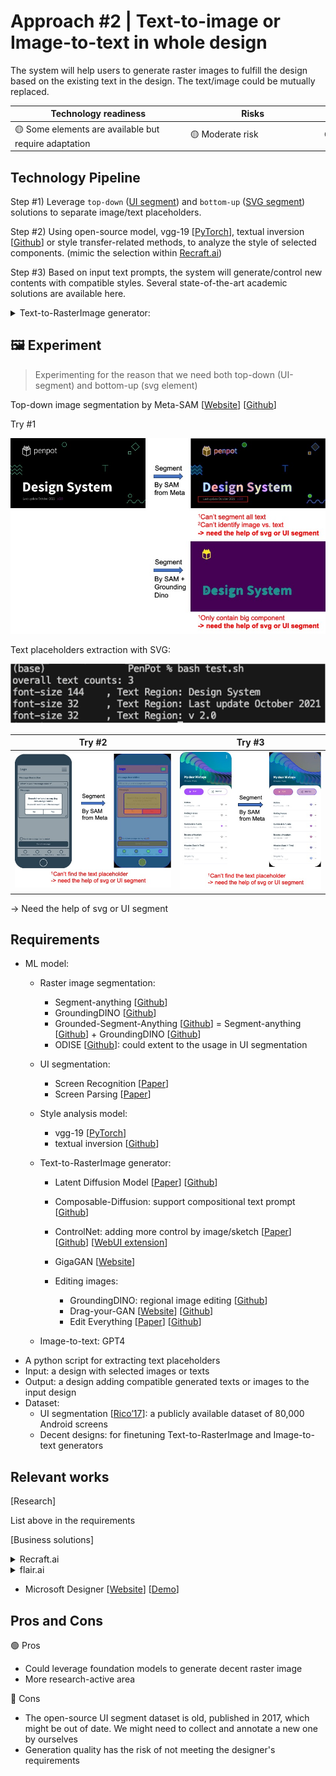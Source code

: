 # Approach #2 | Text-to-image or Image-to-text in whole design
    
The system will help users to generate raster images to fulfill the design based on the existing text in the design. The text/image could be mutually replaced.

| Technology readiness | Risks | Complexity |
| ----- | ----- | ---------- |
| <div style="width: 200pt"> 🟡 Some elements are available but require adaptation | <div style="width: 150pt"> 🟡 Moderate risk | <div style="width: 130pt"> 🟠 Moderately complex |


## Technology Pipeline

Step #1) Leverage `top-down` ([UI segment](https://dl.acm.org/doi/pdf/10.1145/3411764.3445186)) and `bottom-up` ([SVG segment](https://github.com/penpot/Penpot-C3_Design-System-Advisor/blob/main/Approach%231-Identifying_unused_components/sample.py)) solutions to separate image/text placeholders.

Step #2) Using open-source model, vgg-19 [[PyTorch](https://pytorch.org/hub/pytorch_vision_vgg/)], textual inversion [[Github](https://github.com/rinongal/textual_inversion)] or style transfer-related methods, to analyze the style of selected components. (mimic the selection within [Recraft.ai](http://recraft.ai/))
    
Step #3) Based on input text prompts, the system will generate/control new contents with compatible styles. Several state-of-the-art academic solutions are available here.

<details>
<summary>Text-to-RasterImage generator:</summary>

- Latent Diffusion Model [[Paper](references/research_papers/LDM.pdf)] [[Github](https://github.com/CompVis/latent-diffusion)]

- Composable-Diffusion: support compositional text prompt [[Github](https://github.com/energy-based-model/Compositional-Visual-Generation-with-Composable-Diffusion-Models-PyTorch)]

- ControlNet: adding more control by image/sketch [[Paper](references/research_papers/controlNet.pdf)] [[Github](https://github.com/lllyasviel/ControlNet)] [[WebUI extension](https://github.com/Mikubill/sd-webui-controlnet)]

- GigaGAN [[Website](https://mingukkang.github.io/GigaGAN/)]

- Editing images:
    - GroundingDINO: regional image editing [[Github](https://github.com/IDEA-Research/GroundingDINO/blob/main/demo/image_editing_with_groundingdino_gligen.ipynb)]
    - Drag-your-GAN [[Website](https://vcai.mpi-inf.mpg.de/projects/DragGAN/)] [[Github](https://github.com/XingangPan/DragGAN)]
    - Edit Everything [[Paper](references/research_papers/EditEverything.pdf)] [[Github](https://github.com/DefengXie/Edit_Everything)]

</details>

## 🖼️ Experiment
> Experimenting for the reason that we need both top-down (UI-segment) and bottom-up (svg element)

Top-down image segmentation by Meta-SAM [[Website](https://segment-anything.com/demo#)] [[Github](https://github.com/facebookresearch/segment-anything)]

Try #1
    
![Demo_for_segment1_groundingDino.png](reports/figures/Demo_for_segment1_groundingDino.jpg)

Text placeholders extraction with SVG:

![截圖 2023-06-18 下午9.00.17.png](reports/figures/TextSegment_for_segment1.png)

| Try #2 | Try #3 |
| --- | --- |
| ![Demo_for_segment2.png](reports/figures/Demo_for_segment2.jpg) | ![Demo_for_segment3.png](reports/figures/Demo_for_segment3.jpg) |

→ Need the help of svg or UI segment

## Requirements
    
- ML model:
    - Raster image segmentation:
        - Segment-anything [[Github](https://github.com/facebookresearch/segment-anything)]
        - GroundingDINO [[Github](https://github.com/IDEA-Research/GroundingDINO)]
        - Grounded-Segment-Anything [[Github](https://github.com/IDEA-Research/Grounded-Segment-Anything)] = Segment-anything [[Github](https://github.com/facebookresearch/segment-anything)] + GroundingDINO [[Github](https://github.com/IDEA-Research/GroundingDINO)]
        - ODISE [[Github](https://github.com/NVlabs/ODISE)]: could extent to the usage in UI segmentation
    - UI segmentation:
        - Screen Recognition [[Paper](references/research_papers/ScreenRecognition.pdf)]
        - Screen Parsing [[Paper](references/research_papers/ScreenParsing.pdf)]
    
    - Style analysis model: 
        - vgg-19 [[PyTorch](https://pytorch.org/hub/pytorch_vision_vgg/)]
        - textual inversion [[Github](https://github.com/rinongal/textual_inversion)]

    - Text-to-RasterImage generator:

        - Latent Diffusion Model [[Paper](references/research_papers/LDM.pdf)] [[Github](https://github.com/CompVis/latent-diffusion)]

        - Composable-Diffusion: support compositional text prompt [[Github](https://github.com/energy-based-model/Compositional-Visual-Generation-with-Composable-Diffusion-Models-PyTorch)]

        - ControlNet: adding more control by image/sketch [[Paper](references/research_papers/controlNet.pdf)] [[Github](https://github.com/lllyasviel/ControlNet)] [[WebUI extension](https://github.com/Mikubill/sd-webui-controlnet)]

        - GigaGAN [[Website](https://mingukkang.github.io/GigaGAN/)]

        - Editing images:
            - GroundingDINO: regional image editing [[Github](https://github.com/IDEA-Research/GroundingDINO/blob/main/demo/image_editing_with_groundingdino_gligen.ipynb)]
            - Drag-your-GAN [[Website](https://vcai.mpi-inf.mpg.de/projects/DragGAN/)] [[Github](https://github.com/XingangPan/DragGAN)]
            - Edit Everything [[Paper](references/research_papers/EditEverything.pdf)] [[Github](https://github.com/DefengXie/Edit_Everything)]
    
    - Image-to-text: GPT4
- A python script for extracting text placeholders
- Input: a design with selected images or texts
- Output: a design adding compatible generated texts or images to the input design
- Dataset:
    - UI segmentation [[Rico’17](https://www.kaggle.com/datasets/onurgunes1993/rico-dataset)]: a publicly available dataset of 80,000 Android screens
    - Decent designs: for finetuning Text-to-RasterImage and Image-to-text generators

## Relevant works

[Research] 

List above in the requirements

[Business solutions]
<details>
<summary>Recraft.ai</summary>

- References: [[Website](https://www.recraft.ai/)] [[Product Hunt](https://www.producthunt.com/posts/recraft-ai?utm_source=badge-featured&utm_medium=badge&utm_souce=badge-recraft-ai)][[Demo](https://youtu.be/91_i0YcsP0o)]
- Support: (a) text prompt to svg, (b) image modification with prompt, (c) fix issues for user selected region, (d) can specify target styles
- Output format: png, jpg (512x512 & 1024x1024), SVG, Lottie
- **Try some results**: some are awesome; some are not impressive, even in the simple text prompt
    - **Awesome ones**
        
        ![Recraft - robot eating a burger (cartoon).png](reports/figures/Recraft_-_robot_eating_a_burger_(cartoon).png)
        
        ![Recraft - text prompt to svg.png](reports/figures/Recraft_-_text_prompt_to_svg.png)
        
        with complex details
        ![with complex details](reports/figures/Recraft_-_text_prompt_to_svg_with_extreme_details.png)
        
    - **Not impressive ones**
        
        ![Recraft - (complex) text prompt to svg.png](reports/figures/Recraft_-_(complex)_text_prompt_to_svg.png)
        
        Not impressive one, even in simple prompt “hand”
        
        ![Recraft_can't used results.png](reports/figures/Recraft_cant_used_results.png)
</details>

<details>
<summary>flair.ai</summary>

- Reference: [[Website](https://flair.ai/)] [[Demo](https://twitter.com/flairAI_)]
- based on (a) product image and (b) text prompt, generate the final design
 - **Learning**
            
    We could learn its UX design, providing `text chunk hint` and `template design along its text prompt` to assist users to input more specific text prompts and get results with expected performance
    
    ![flair demo [eng].png](reports/figures/flair_demo_eng.png)
    
- **Try some results**:
    
    Prompt: **"vitali on top of a natural hill, in front of mountains and cloudy skies in the background"**
    
    ![fSXxKAbHGUks3x24ramv.jpeg](reports/figures/fSXxKAbHGUks3x24ramv.jpeg)
    
    Prmpot: **"vitali emerging from ripples in a lake surrounded by plants and flowers, with sunlight streaming down"**
    
    ![IP4bRbZfwvnpBby0Iepv.jpeg](reports/figures/IP4bRbZfwvnpBby0Iepv.jpeg)
    
    The results considering contours and text prompt is not impressive:
    
    Prompt: **"vitali on hand with hot air balloon floating in the background, in front of mountains and cloudy skies in the background"**
    
    ![sketch to image.png](reports/figures/sketch_to_image.png)

</details>

- Microsoft Designer [[Website](https://designer.microsoft.com/)] [[Demo](https://youtu.be/vQK-E_Mzeq0)]


## Pros and Cons

🟢 Pros
    
- Could leverage foundation models to generate decent raster image
- More research-active area

🔴 Cons

- The open-source UI segment dataset is old, published in 2017, which might be out of date. We might need to collect and annotate a new one by ourselves
- Generation quality has the risk of not meeting the designer's requirements
